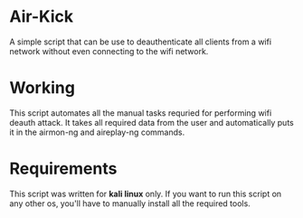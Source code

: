 # Air-Kick
A simple script that can be use to deauthenticate all clients from a wifi network without even connecting to the wifi network.
# Working
This script automates all the manual tasks requried for performing wifi deauth attack. It takes all required data from the user and automatically puts it in the airmon-ng and aireplay-ng commands.
# Requirements 
This script was written for <b>kali linux</b> only. If you want to run this script on any other os, you'll have to manually install all the required tools.
